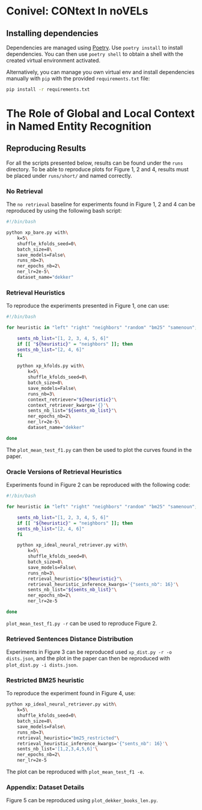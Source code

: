 # Conivel: CONtext In noVELs

## Installing dependencies

Dependencies are managed using [Poetry](https://python-poetry.org/). Use `poetry install` to install dependencies. You can then use `poetry shell` to obtain a shell with the created virtual environment activated.

Alternatively, you can manage you own virtual env and install dependencies manually with `pip` with the provided `requirements.txt` file:

```sh
pip install -r requirements.txt
```


# The Role of Global and Local Context in Named Entity Recognition

## Reproducing Results

For all the scripts presented below, results can be found under the `runs` directory. To be able to reproduce plots for Figure 1, 2 and 4, results must be placed under `runs/short/` and named correctly.

### No Retrieval

The `no retrieval` baseline for experiments found in Figure 1, 2 and 4
can be reproduced by using the following bash script:

```sh
#!/bin/bash 

python xp_bare.py with\
	k=5\
	shuffle_kfolds_seed=0\
	batch_size=8\
	save_models=False\
	runs_nb=3\
	ner_epochs_nb=2\
	ner_lr=2e-5\
	dataset_name="dekker"
```


### Retrieval Heuristics


To reproduce the experiments presented in Figure 1, one can use:

```sh
#!/bin/bash

for heuristic in "left" "right" "neighbors" "random" "bm25" "samenoun"; do

    sents_nb_list="[1, 2, 3, 4, 5, 6]"
    if [[ "${heuristic}" = "neighbors" ]]; then
	sents_nb_list="[2, 4, 6]"
    fi

    python xp_kfolds.py with\
		k=5\
		shuffle_kfolds_seed=0\
		batch_size=8\
		save_models=False\
		runs_nb=3\
		context_retriever="${heuristic}"\
		context_retriever_kwargs='{}'\
		sents_nb_list="${sents_nb_list}"\
		ner_epochs_nb=2\
		ner_lr=2e-5\
		dataset_name="dekker"

done
```

The `plot_mean_test_f1.py` can then be used to plot the curves found
in the paper.


### Oracle Versions of Retrieval Heuristics

Experiments found in Figure 2 can be reproduced with the following code:

```sh
#!/bin/bash

for heuristic in "left" "right" "neighbors" "random" "bm25" "samenoun"; do

    sents_nb_list="[1, 2, 3, 4, 5, 6]"
    if [[ "${heuristic}" = "neighbors" ]]; then
	sents_nb_list="[2, 4, 6]"
    fi

    python xp_ideal_neural_retriever.py with\
	    k=5\
	    shuffle_kfolds_seed=0\
	    batch_size=8\
	    save_models=False\
	    runs_nb=3\
	    retrieval_heuristic="${heuristic}"\
	    retrieval_heuristic_inference_kwargs='{"sents_nb": 16}'\
	    sents_nb_list="${sents_nb_list}"\
	    ner_epochs_nb=2\
	    ner_lr=2e-5

done
```

`plot_mean_test_f1.py -r` can be used to reproduce Figure 2. 


### Retrieved Sentences Distance Distribution

Experiments in Figure 3 can be reproduced used `xp_dist.py -r -o dists.json`, and the plot in the paper can then be reproduced with `plot_dist.py -i dists.json`.


### Restricted BM25 heuristic

To reproduce the experiment found in Figure 4, use:

```sh
python xp_ideal_neural_retriever.py with\
	k=5\
	shuffle_kfolds_seed=0\
	batch_size=8\
	save_models=False\
	runs_nb=3\
	retrieval_heuristic="bm25_restricted"\
	retrieval_heuristic_inference_kwargs='{"sents_nb": 16}'\
	sents_nb_list='[1,2,3,4,5,6]'\
	ner_epochs_nb=2\
	ner_lr=2e-5
```

The plot can be reproduced with `plot_mean_test_f1 -e`.


### Appendix: Dataset Details

Figure 5 can be reproduced using `plot_dekker_books_len.py`.
